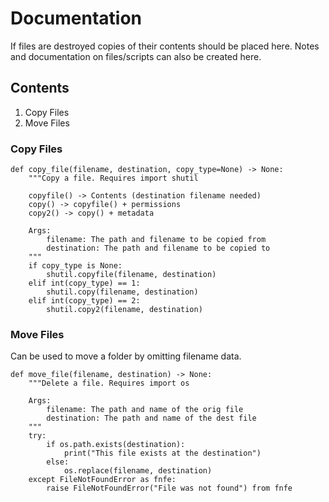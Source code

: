 # Documentation

If files are destroyed copies of their contents should be placed here. Notes and
documentation on files/scripts can also be created here.

## Contents

1. Copy Files
2. Move Files

### Copy Files

```python3
def copy_file(filename, destination, copy_type=None) -> None:
    """Copy a file. Requires import shutil

    copyfile() -> Contents (destination filename needed)
    copy() -> copyfile() + permissions
    copy2() -> copy() + metadata

    Args:
        filename: The path and filename to be copied from
        destination: The path and filename to be copied to
    """
    if copy_type is None:
        shutil.copyfile(filename, destination)
    elif int(copy_type) == 1:
        shutil.copy(filename, destination)
    elif int(copy_type) == 2:
        shutil.copy2(filename, destination)
```

### Move Files

Can be used to move a folder by omitting filename data.

```python3
def move_file(filename, destination) -> None:
    """Delete a file. Requires import os

    Args:
        filename: The path and name of the orig file
        destination: The path and name of the dest file
    """
    try:
        if os.path.exists(destination):
            print("This file exists at the destination")
        else:
            os.replace(filename, destination)
    except FileNotFoundError as fnfe:
        raise FileNotFoundError("File was not found") from fnfe
```
